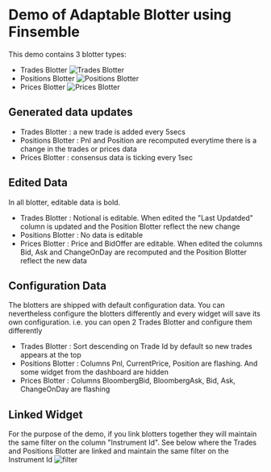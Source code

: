 # Demo of Adaptable Blotter using Finsemble

This demo contains 3 blotter types:
* Trades Blotter
![Trades Blotter](https://raw.githubusercontent.com/jonathannaim/finsemble-adaptableblotterdemo/master/doc/tradeblotter.jpg)
* Positions Blotter
![Positions Blotter](https://raw.githubusercontent.com/jonathannaim/finsemble-adaptableblotterdemo/master/doc/positionblotter.jpg)
* Prices Blotter
![Prices Blotter](https://raw.githubusercontent.com/jonathannaim/finsemble-adaptableblotterdemo/master/doc/priceblotter.jpg)

## Generated data updates
* Trades Blotter : a new trade is added every 5secs
* Positions Blotter : Pnl and Position are recomputed everytime there is a change in the trades or prices data
* Prices Blotter : consensus data is ticking every 1sec

## Edited Data
In all blotter, editable data is bold.
* Trades Blotter : Notional is editable. When edited the "Last Updatded" column is updated and the Position Blotter reflect the new change
* Positions Blotter : No data is editable
* Prices Blotter : Price and BidOffer are editable. When edited the columns Bid, Ask and ChangeOnDay are recomputed and the Position Blotter reflect the new data

## Configuration Data
The blotters are shipped with default configuration data. You can nevertheless configure the blotters differently and every widget will save its own configuration. i.e. you can open 2 Trades Blotter and configure them differently
* Trades Blotter : Sort descending on Trade Id by default so new trades appears at the top
* Positions Blotter : Columns Pnl, CurrentPrice, Position are flashing. And some widget from the dashboard are hidden
* Prices Blotter : Columns BloombergBid, BloombergAsk, Bid, Ask, ChangeOnDay are flashing

## Linked Widget
For the purpose of the demo, if you link blotters together they will maintain the same filter on the column "Instrument Id". 
See below where the Trades and Positions Blotter are linked and maintain the same filter on the Instrument Id
![filter](https://raw.githubusercontent.com/jonathannaim/finsemble-adaptableblotterdemo/master/doc/filter.jpg)
